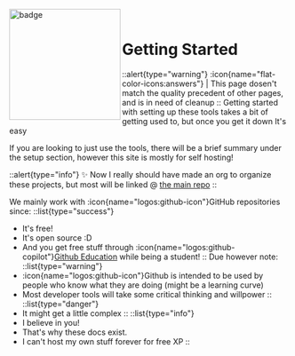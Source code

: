 <img align="left" src="/slfdocs.png" height="200" width="200" alt="badge"/> <br />
# Getting Started

::alert{type="warning"}
:icon{name="flat-color-icons:answers"} | This page dosen't match the quality precedent of other pages, and is in need of cleanup
::
Getting started with setting up these tools takes a bit of getting used to, but once you get it down It's easy

If you are looking to just use the tools, there will be a brief summary under the setup section, however this site is mostly for self hosting!

::alert{type="info"}
✨ Now I really should have made an org to organize these projects, but most will be linked @ [the main repo](https://github.com/kiyarose/SillyLittleFiles)
::

We mainly work with :icon{name="logos:github-icon"}GitHub repositories since:
::list{type="success"}
- It's free!
- It's open source :D
- And you get free stuff through :icon{name="logos:github-copilot"}[Github Education](https://education.github.com) while being a student!
::
Due however note:
::list{type="warning"}
- :icon{name="logos:github-icon"}Github is intended to be used by people who know what they are doing (might be a learning curve)
- Most developer tools will take some critical thinking and willpower
::
::list{type="danger"}
- It might get a little complex
::
::list{type="info"}
- I believe in you!
- That's why these docs exist.
- I can't host my own stuff forever for free XP
::
